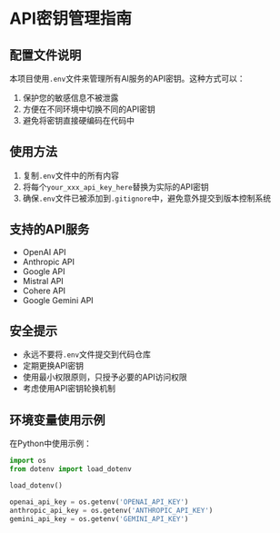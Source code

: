 # API密钥管理指南

## 配置文件说明

本项目使用`.env`文件来管理所有AI服务的API密钥。这种方式可以：
1. 保护您的敏感信息不被泄露
2. 方便在不同环境中切换不同的API密钥
3. 避免将密钥直接硬编码在代码中

## 使用方法

1. 复制`.env`文件中的所有内容
2. 将每个`your_xxx_api_key_here`替换为实际的API密钥
3. 确保`.env`文件已被添加到`.gitignore`中，避免意外提交到版本控制系统

## 支持的API服务

- OpenAI API
- Anthropic API
- Google API
- Mistral API
- Cohere API
- Google Gemini API

## 安全提示

- 永远不要将`.env`文件提交到代码仓库
- 定期更换API密钥
- 使用最小权限原则，只授予必要的API访问权限
- 考虑使用API密钥轮换机制

## 环境变量使用示例

在Python中使用示例：
```python
import os
from dotenv import load_dotenv

load_dotenv()

openai_api_key = os.getenv('OPENAI_API_KEY')
anthropic_api_key = os.getenv('ANTHROPIC_API_KEY')
gemini_api_key = os.getenv('GEMINI_API_KEY')
``` 